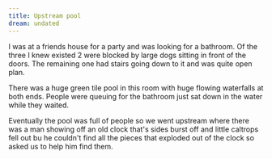 ```yaml
---
title: Upstream pool
dream: undated
---
```


I was at a friends <!-- JM RM SM --> house for a party and was looking for a bathroom. Of the three I knew existed 2 were blocked by large dogs sitting in front of the doors. The remaining one had stairs going down to it and was quite open plan.

There was a huge green tile pool in this room with huge flowing waterfalls at both ends. People were queuing for the bathroom just sat down in the water while they waited.

Eventually the pool was full of people so we went upstream where there was a man showing off an old clock that's sides burst off and little caltrops fell out bu he couldn't find all the pieces that exploded out of the clock so asked us to help him find them.